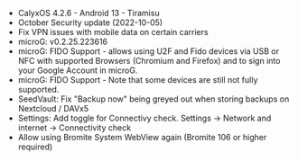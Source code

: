* CalyxOS 4.2.6 - Android 13 - Tiramisu
* October Security update (2022-10-05)
* Fix VPN issues with mobile data on certain carriers
* microG: v0.2.25.223616
* microG: FIDO Support - allows using U2F and Fido devices via USB or NFC with supported Browsers (Chromium and Firefox) and to sign into your Google Account in microG.
* microG: FIDO Support - Note that some devices are still not fully supported.
* SeedVault: Fix "Backup now" being greyed out when storing backups on Nextcloud / DAVx5
* Settings: Add toggle for Connectivy check. Settings -> Network and internet -> Connectivity check
* Allow using Bromite System WebView again (Bromite 106 or higher required)
